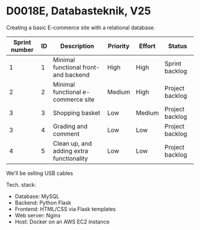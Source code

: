 # D0018E, Databasteknik, V25

Creating a basic E-commerce site with a relational database.

|  Sprint number  |  ID  |  Description                             |  Priority  |  Effort  |      Status     |
|  -------------  | ---- |  -----------                             |  --------  |  ------  |      ------     |
| 1               | 1    | Minimal functional front- and backend    | High       | High     | Sprint backlog  |
| 2               | 2    | Minimal functional e-commerce site       | Medium     | High     | Project backlog |
| 3               | 3    | Shopping basket                          | Low        | Medium   | Project backlog |
| 3               | 4    | Grading and comment                      | Low        | Low      | Project backlog |
| 4               | 5    | Clean up, and adding extra functionality | Low        | Low      | Project backlog |

We'll be selling USB cables

Tech. stack:

- Database: MySQL
- Backend: Python Flask
- Frontend: HTML/CSS via Flask templates
- Web server: Nginx
- Host: Docker on an AWS EC2 instance
